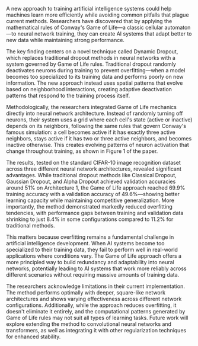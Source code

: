 A new approach to training artificial intelligence systems could help machines learn more efficiently while avoiding common pitfalls that plague current methods. Researchers have discovered that by applying the mathematical rules of Conway's Game of Life—a classic cellular automaton—to neural network training, they can create AI systems that adapt better to new data while maintaining strong performance.

The key finding centers on a novel technique called Dynamic Dropout, which replaces traditional dropout methods in neural networks with a system governed by Game of Life rules. Traditional dropout randomly deactivates neurons during training to prevent overfitting—when a model becomes too specialized to its training data and performs poorly on new information. The new approach instead uses spatial patterns that evolve based on neighborhood interactions, creating adaptive deactivation patterns that respond to the training process itself.

Methodologically, the researchers integrated Game of Life mechanics directly into neural network architecture. Instead of randomly turning off neurons, their system uses a grid where each cell's state (active or inactive) depends on its neighbors, following the same rules that govern Conway's famous simulation: a cell becomes active if it has exactly three active neighbors, stays active if it has two or three active neighbors, and becomes inactive otherwise. This creates evolving patterns of neuron activation that change throughout training, as shown in Figure 1 of the paper.

The results, tested on the standard CIFAR-10 image recognition dataset across three different neural network architectures, revealed significant advantages. While traditional dropout methods like Classical Dropout, Gaussian Dropout, and Alpha Dropout achieved validation accuracies around 51% on Architecture 1, the Game of Life approach reached 69.9% training accuracy with a validation accuracy of 49.6%—showing better learning capacity while maintaining competitive generalization. More importantly, the method demonstrated markedly reduced overfitting tendencies, with performance gaps between training and validation data shrinking to just 8.4% in some configurations compared to 11.2% for traditional methods.

This matters because overfitting remains a fundamental challenge in artificial intelligence development. When AI systems become too specialized to their training data, they fail to perform well in real-world applications where conditions vary. The Game of Life approach offers a more principled way to build redundancy and adaptability into neural networks, potentially leading to AI systems that work more reliably across different scenarios without requiring massive amounts of training data.

The researchers acknowledge limitations in their current implementation. The method performs optimally with deeper, square-like network architectures and shows varying effectiveness across different network configurations. Additionally, while the approach reduces overfitting, it doesn't eliminate it entirely, and the computational patterns generated by Game of Life rules may not suit all types of learning tasks. Future work will explore extending the method to convolutional neural networks and transformers, as well as integrating it with other regularization techniques for enhanced stability.